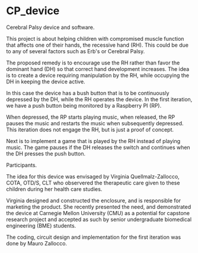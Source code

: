 # CP_device
Cerebral Palsy device and software.

This project is about helping children with compromised muscle
function that affects one of their hands, the recessive hand (RH).
This could be due to any of several factors such as Erb's or Cerebral Palsy.

The proposed remedy is to encourage use the RH rather than favor the
dominant hand (DH) so that correct hand development increases.  The idea is to create
a device requiring manipulation by the RH, while occupying the DH in
keeping the device active.

In this case the device has a bush button that is to be continuously
depressed by the DH, while the RH operates the device.  In the
first iteration, we have a push button being monitored by a Raspberry
PI (RP).

When depressed, the RP starts playing music, when released, the RP
pauses the music and restarts the music when subsequently depressed.
This iteration does not engage the RH, but is just a proof of concept.

Next is to implement a game that is played by the RH instead of
playing music. The game pauses if the DH releases the switch and
continues when the DH presses the push button.

Participants.

The idea for this device was envisaged by Virginia Quellmalz-Zallocco, COTA, OTD/S, CLT
who observered the therapeutic care given to these children during her health care
studies.

Virginia designed and constructed the enclosure, and is responsible
for marketing the product. She recently presented the need, and
demonstrated the device at Carnegie Mellon University (CMU) as a potential for capstone
research project and accepted as such by senior undergraduate biomedical engineering (BME) students.

The coding, circuit design and implementation for the first iteration
was done by Mauro Zallocco.
